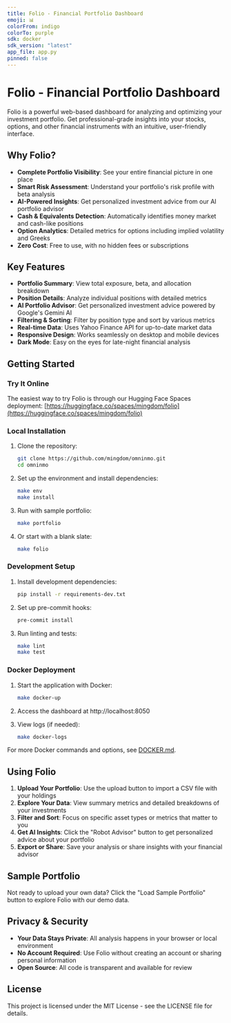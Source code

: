 ```yaml
---
title: Folio - Financial Portfolio Dashboard
emoji: 📊
colorFrom: indigo
colorTo: purple
sdk: docker
sdk_version: "latest"
app_file: app.py
pinned: false
---
```


# Folio - Financial Portfolio Dashboard

Folio is a powerful web-based dashboard for analyzing and optimizing your investment portfolio. Get professional-grade insights into your stocks, options, and other financial instruments with an intuitive, user-friendly interface.

## Why Folio?

- **Complete Portfolio Visibility**: See your entire financial picture in one place
- **Smart Risk Assessment**: Understand your portfolio's risk profile with beta analysis
- **AI-Powered Insights**: Get personalized investment advice from our AI portfolio advisor
- **Cash & Equivalents Detection**: Automatically identifies money market and cash-like positions
- **Option Analytics**: Detailed metrics for options including implied volatility and Greeks
- **Zero Cost**: Free to use, with no hidden fees or subscriptions

## Key Features

- **Portfolio Summary**: View total exposure, beta, and allocation breakdown
- **Position Details**: Analyze individual positions with detailed metrics
- **AI Portfolio Advisor**: Get personalized investment advice powered by Google's Gemini AI
- **Filtering & Sorting**: Filter by position type and sort by various metrics
- **Real-time Data**: Uses Yahoo Finance API for up-to-date market data
- **Responsive Design**: Works seamlessly on desktop and mobile devices
- **Dark Mode**: Easy on the eyes for late-night financial analysis

## Getting Started

### Try It Online

The easiest way to try Folio is through our Hugging Face Spaces deployment:
[https://huggingface.co/spaces/mingdom/folio](https://huggingface.co/spaces/mingdom/folio)

### Local Installation

1. Clone the repository:
   ```bash
   git clone https://github.com/mingdom/omninmo.git
   cd omninmo
   ```

2. Set up the environment and install dependencies:
   ```bash
   make env
   make install
   ```

3. Run with sample portfolio:
   ```bash
   make portfolio
   ```

4. Or start with a blank slate:
   ```bash
   make folio
   ```

### Development Setup

1. Install development dependencies:
   ```bash
   pip install -r requirements-dev.txt
   ```

2. Set up pre-commit hooks:
   ```bash
   pre-commit install
   ```

3. Run linting and tests:
   ```bash
   make lint
   make test
   ```

### Docker Deployment

1. Start the application with Docker:
   ```bash
   make docker-up
   ```

2. Access the dashboard at http://localhost:8050

3. View logs (if needed):
   ```bash
   make docker-logs
   ```

For more Docker commands and options, see [DOCKER.md](DOCKER.md).

## Using Folio

1. **Upload Your Portfolio**: Use the upload button to import a CSV file with your holdings
2. **Explore Your Data**: View summary metrics and detailed breakdowns of your investments
3. **Filter and Sort**: Focus on specific asset types or metrics that matter to you
4. **Get AI Insights**: Click the "Robot Advisor" button to get personalized advice about your portfolio
5. **Export or Share**: Save your analysis or share insights with your financial advisor

## Sample Portfolio

Not ready to upload your own data? Click the "Load Sample Portfolio" button to explore Folio with our demo data.

## Privacy & Security

- **Your Data Stays Private**: All analysis happens in your browser or local environment
- **No Account Required**: Use Folio without creating an account or sharing personal information
- **Open Source**: All code is transparent and available for review

## License

This project is licensed under the MIT License - see the LICENSE file for details.
